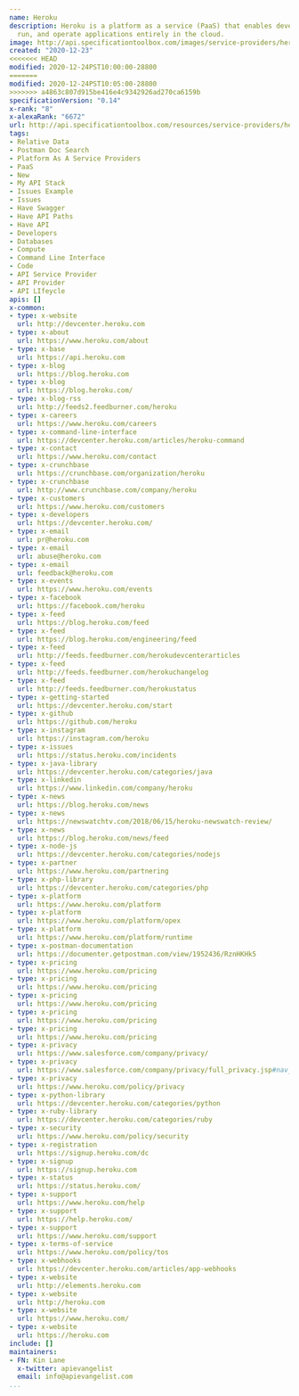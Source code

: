 ```yaml
---
name: Heroku
description: Heroku is a platform as a service (PaaS) that enables developers to build,
  run, and operate applications entirely in the cloud.
image: http://api.specificationtoolbox.com/images/service-providers/heroku.jpg
created: "2020-12-23"
<<<<<<< HEAD
modified: 2020-12-24PST10:00:00-28800
=======
modified: 2020-12-24PST10:05:00-28800
>>>>>>> a4863c807d915be416e4c9342926ad270ca6159b
specificationVersion: "0.14"
x-rank: "8"
x-alexaRank: "6672"
url: http://api.specificationtoolbox.com/resources/service-providers/heroku/
tags:
- Relative Data
- Postman Doc Search
- Platform As A Service Providers
- PaaS
- New
- My API Stack
- Issues Example
- Issues
- Have Swagger
- Have API Paths
- Have API
- Developers
- Databases
- Compute
- Command Line Interface
- Code
- API Service Provider
- API Provider
- API LIfeycle
apis: []
x-common:
- type: x-website
  url: http://devcenter.heroku.com
- type: x-about
  url: https://www.heroku.com/about
- type: x-base
  url: https://api.heroku.com
- type: x-blog
  url: https://blog.heroku.com
- type: x-blog
  url: https://blog.heroku.com/
- type: x-blog-rss
  url: http://feeds2.feedburner.com/heroku
- type: x-careers
  url: https://www.heroku.com/careers
- type: x-command-line-interface
  url: https://devcenter.heroku.com/articles/heroku-command
- type: x-contact
  url: https://www.heroku.com/contact
- type: x-crunchbase
  url: https://crunchbase.com/organization/heroku
- type: x-crunchbase
  url: http://www.crunchbase.com/company/heroku
- type: x-customers
  url: https://www.heroku.com/customers
- type: x-developers
  url: https://devcenter.heroku.com/
- type: x-email
  url: pr@heroku.com
- type: x-email
  url: abuse@heroku.com
- type: x-email
  url: feedback@heroku.com
- type: x-events
  url: https://www.heroku.com/events
- type: x-facebook
  url: https://facebook.com/heroku
- type: x-feed
  url: https://blog.heroku.com/feed
- type: x-feed
  url: https://blog.heroku.com/engineering/feed
- type: x-feed
  url: http://feeds.feedburner.com/herokudevcenterarticles
- type: x-feed
  url: http://feeds.feedburner.com/herokuchangelog
- type: x-feed
  url: http://feeds.feedburner.com/herokustatus
- type: x-getting-started
  url: https://devcenter.heroku.com/start
- type: x-github
  url: https://github.com/heroku
- type: x-instagram
  url: https://instagram.com/heroku
- type: x-issues
  url: https://status.heroku.com/incidents
- type: x-java-library
  url: https://devcenter.heroku.com/categories/java
- type: x-linkedin
  url: https://www.linkedin.com/company/heroku
- type: x-news
  url: https://blog.heroku.com/news
- type: x-news
  url: https://newswatchtv.com/2018/06/15/heroku-newswatch-review/
- type: x-news
  url: https://blog.heroku.com/news/feed
- type: x-node-js
  url: https://devcenter.heroku.com/categories/nodejs
- type: x-partner
  url: https://www.heroku.com/partnering
- type: x-php-library
  url: https://devcenter.heroku.com/categories/php
- type: x-platform
  url: https://www.heroku.com/platform
- type: x-platform
  url: https://www.heroku.com/platform/opex
- type: x-platform
  url: https://www.heroku.com/platform/runtime
- type: x-postman-documentation
  url: https://documenter.getpostman.com/view/1952436/RznHKHk5
- type: x-pricing
  url: https://www.heroku.com/pricing
- type: x-pricing
  url: https://www.heroku.com/pricing
- type: x-pricing
  url: https://www.heroku.com/pricing
- type: x-pricing
  url: https://www.heroku.com/pricing
- type: x-pricing
  url: https://www.heroku.com/pricing
- type: x-privacy
  url: https://www.salesforce.com/company/privacy/
- type: x-privacy
  url: https://www.salesforce.com/company/privacy/full_privacy.jsp#nav_info
- type: x-privacy
  url: https://www.heroku.com/policy/privacy
- type: x-python-library
  url: https://devcenter.heroku.com/categories/python
- type: x-ruby-library
  url: https://devcenter.heroku.com/categories/ruby
- type: x-security
  url: https://www.heroku.com/policy/security
- type: x-registration
  url: https://signup.heroku.com/dc
- type: x-signup
  url: https://signup.heroku.com
- type: x-status
  url: https://status.heroku.com/
- type: x-support
  url: https://www.heroku.com/help
- type: x-support
  url: https://help.heroku.com/
- type: x-support
  url: https://www.heroku.com/support
- type: x-terms-of-service
  url: https://www.heroku.com/policy/tos
- type: x-webhooks
  url: https://devcenter.heroku.com/articles/app-webhooks
- type: x-website
  url: http://elements.heroku.com
- type: x-website
  url: http://heroku.com
- type: x-website
  url: https://www.heroku.com/
- type: x-website
  url: https://heroku.com
include: []
maintainers:
- FN: Kin Lane
  x-twitter: apievangelist
  email: info@apievangelist.com
...
```

